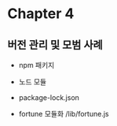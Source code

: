 # Chapter 4

## 버전 관리 및 모범 사례

-   npm 패키지
-   노드 모듈
-   package-lock.json

-   fortune 모듈화 /lib/fortune.js
